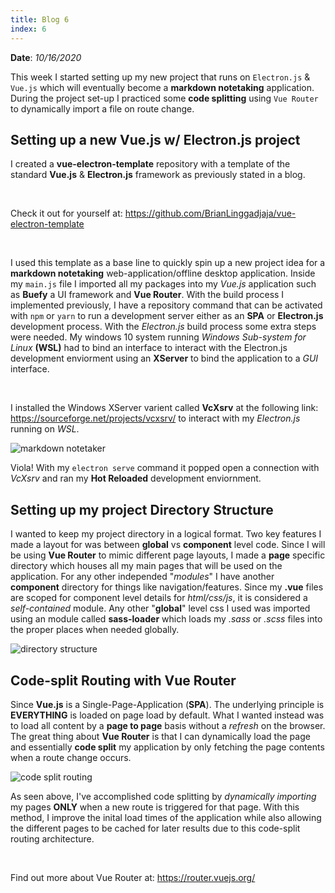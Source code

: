 ```yaml
---
title: Blog 6
index: 6
---
```


**Date**: _10/16/2020_

This week I started setting up my new project that runs on `Electron.js` & `Vue.js` which will eventually become a **markdown notetaking** application. During the project set-up I practiced some **code splitting** using `Vue Router` to dynamically import a file on route change.

## Setting up a new Vue.js w/ Electron.js project
I created a **vue-electron-template** repository with a template of the standard **Vue.js** & **Electron.js** framework as previously stated in a blog.

<br>

Check it out for yourself at: https://github.com/BrianLinggadjaja/vue-electron-template

<br>

I used this template as a base line to quickly spin up a new project idea for a **markdown notetaking** web-application/offline desktop application. Inside my `main.js` file I imported all my packages into my *Vue.js* application such as **Buefy** a UI framework and **Vue Router**. With the build process I implemented previously, I have a repository command that can be activated with `npm` or `yarn` to run a development server either as an **SPA** or **Electron.js** development process. With the *Electron.js* build process some extra steps were needed. My windows 10 system running *Windows Sub-system for Linux* **(WSL)** had to bind an interface to interact with the Electron.js development enviorment using an **XServer** to bind the application to a *GUI* interface. 

<br>

I installed the Windows XServer varient called **VcXsrv** at the following link: https://sourceforge.net/projects/vcxsrv/ to interact with my *Electron.js* running on *WSL*.

<img src="/assets/2020/md-notetaker.png" style="max-width: 30rem;" alt="markdown notetaker" />

Viola! With my `electron serve` command it popped open a connection with *VcXsrv* and ran my **Hot Reloaded** development enviornment.

## Setting up my project Directory Structure
I wanted to keep my project directory in a logical format. Two key features I made a layout for was between **global** vs **component** level code. Since I will be using **Vue Router** to mimic different page layouts, I made a **page** specific directory which houses all my main pages that will be used on the application. For any other independed "*modules*" I have another **component** directory for things like navigation/features. Since my **.vue** files are scoped for component level details for *html/css/js*, it is considered a *self-contained* module. Any other "**global**" level css I used was imported using an module called **sass-loader** which loads my *.sass* or *.scss* files into the proper places when needed globally.

<img src="/assets/2020/md-notetaker_file-system.png" style="max-width: 30rem;" alt="directory structure" />

## Code-split Routing with Vue Router
Since **Vue.js** is a Single-Page-Application (**SPA**). The underlying principle is **EVERYTHING** is loaded on page load by default. What I wanted instead was to load all content by a **page to page** basis without a *refresh* on the browser. The great thing about **Vue Router** is that I can dynamically load the page and essentially **code split** my application by only fetching the page contents when a route change occurs.

<img src="/assets/2020/md-notetaker_routing.png" style="max-width: 30rem;" alt="code split routing" />


As seen above, I've accomplished code splitting by *dynamically importing* my pages **ONLY** when a new route is triggered for that page. With this method, I improve the inital load times of the application while also allowing the different pages to be cached for later results due to this code-split routing architecture.

<br>

Find out more about Vue Router at: https://router.vuejs.org/
